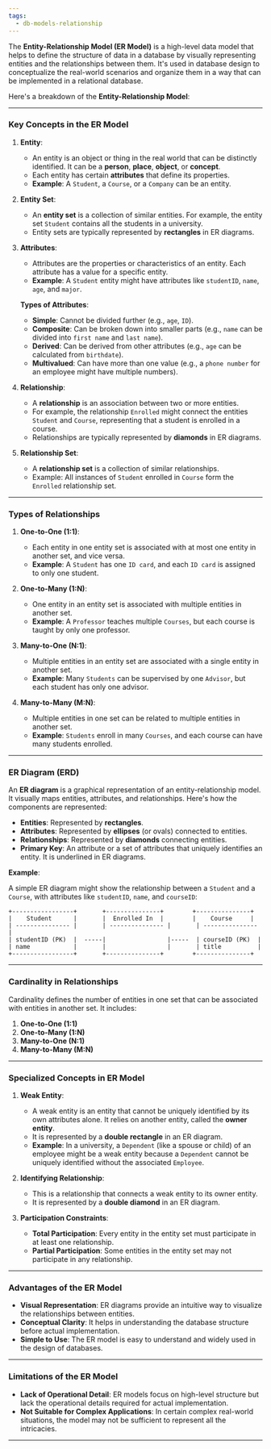 ```yaml
---
tags:
  - db-models-relationship
---
```

The **Entity-Relationship Model (ER Model)** is a high-level data model that helps to define the structure of data in a database by visually representing entities and the relationships between them. It's used in database design to conceptualize the real-world scenarios and organize them in a way that can be implemented in a relational database.

Here's a breakdown of the **Entity-Relationship Model**:

---

### **Key Concepts in the ER Model**

1. **Entity**:
   - An entity is an object or thing in the real world that can be distinctly identified. It can be a **person**, **place**, **object**, or **concept**.
   - Each entity has certain **attributes** that define its properties.
   - **Example**: A `Student`, a `Course`, or a `Company` can be an entity.

2. **Entity Set**:
   - An **entity set** is a collection of similar entities. For example, the entity set `Student` contains all the students in a university.
   - Entity sets are typically represented by **rectangles** in ER diagrams.

3. **Attributes**:
   - Attributes are the properties or characteristics of an entity. Each attribute has a value for a specific entity.
   - **Example**: A `Student` entity might have attributes like `studentID`, `name`, `age`, and `major`.

   **Types of Attributes**:
   - **Simple**: Cannot be divided further (e.g., `age`, `ID`).
   - **Composite**: Can be broken down into smaller parts (e.g., `name` can be divided into `first name` and `last name`).
   - **Derived**: Can be derived from other attributes (e.g., `age` can be calculated from `birthdate`).
   - **Multivalued**: Can have more than one value (e.g., a `phone number` for an employee might have multiple numbers).

4. **Relationship**:
   - A **relationship** is an association between two or more entities.
   - For example, the relationship `Enrolled` might connect the entities `Student` and `Course`, representing that a student is enrolled in a course.
   - Relationships are typically represented by **diamonds** in ER diagrams.

5. **Relationship Set**:
   - A **relationship set** is a collection of similar relationships.
   - Example: All instances of `Student` enrolled in `Course` form the `Enrolled` relationship set.

---

### **Types of Relationships**

1. **One-to-One (1:1)**:
   - Each entity in one entity set is associated with at most one entity in another set, and vice versa.
   - **Example**: A `Student` has one `ID card`, and each `ID card` is assigned to only one student.

2. **One-to-Many (1:N)**:
   - One entity in an entity set is associated with multiple entities in another set.
   - **Example**: A `Professor` teaches multiple `Courses`, but each course is taught by only one professor.

3. **Many-to-One (N:1)**:
   - Multiple entities in an entity set are associated with a single entity in another set.
   - **Example**: Many `Students` can be supervised by one `Advisor`, but each student has only one advisor.

4. **Many-to-Many (M:N)**:
   - Multiple entities in one set can be related to multiple entities in another set.
   - **Example**: `Students` enroll in many `Courses`, and each course can have many students enrolled.

---

### **ER Diagram (ERD)**

An **ER diagram** is a graphical representation of an entity-relationship model. It visually maps entities, attributes, and relationships. Here's how the components are represented:

- **Entities**: Represented by **rectangles**.
- **Attributes**: Represented by **ellipses** (or ovals) connected to entities.
- **Relationships**: Represented by **diamonds** connecting entities.
- **Primary Key**: An attribute or a set of attributes that uniquely identifies an entity. It is underlined in ER diagrams.

**Example**: 

A simple ER diagram might show the relationship between a `Student` and a `Course`, with attributes like `studentID`, `name`, and `courseID`:

```
+-----------------+       +---------------+        +---------------+
|    Student      |       |  Enrolled In  |        |    Course     |
| --------------- |       | --------------- |       | --------------- |
| studentID (PK)  |  -----|                 |-----  | courseID (PK)  |
| name            |       |                 |       | title          |
+-----------------+       +---------------+        +---------------+
```

---

### **Cardinality in Relationships**

Cardinality defines the number of entities in one set that can be associated with entities in another set. It includes:

1. **One-to-One (1:1)**
2. **One-to-Many (1:N)**
3. **Many-to-One (N:1)**
4. **Many-to-Many (M:N)**

---

### **Specialized Concepts in ER Model**

1. **Weak Entity**:
   - A weak entity is an entity that cannot be uniquely identified by its own attributes alone. It relies on another entity, called the **owner entity**.
   - It is represented by a **double rectangle** in an ER diagram.
   - **Example**: In a university, a `Dependent` (like a spouse or child) of an employee might be a weak entity because a `Dependent` cannot be uniquely identified without the associated `Employee`.

2. **Identifying Relationship**:
   - This is a relationship that connects a weak entity to its owner entity.
   - It is represented by a **double diamond** in an ER diagram.

3. **Participation Constraints**:
   - **Total Participation**: Every entity in the entity set must participate in at least one relationship.
   - **Partial Participation**: Some entities in the entity set may not participate in any relationship.

---

### **Advantages of the ER Model**

- **Visual Representation**: ER diagrams provide an intuitive way to visualize the relationships between entities.
- **Conceptual Clarity**: It helps in understanding the database structure before actual implementation.
- **Simple to Use**: The ER model is easy to understand and widely used in the design of databases.

---

### **Limitations of the ER Model**

- **Lack of Operational Detail**: ER models focus on high-level structure but lack the operational details required for actual implementation.
- **Not Suitable for Complex Applications**: In certain complex real-world situations, the model may not be sufficient to represent all the intricacies.

---
